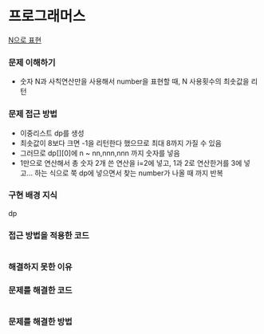 # 프로그래머스
[N으로 표현](https://programmers.co.kr/learn/courses/30/lessons/42895)


### 문제 이해하기
- 숫자 N과 사칙연산만을 사용해서 number을 표현할 때, N 사용횟수의 최솟값을 리턴

### 문제 접근 방법
- 이중리스트 dp를 생성
- 최솟값이 8보다 크면 -1을 리턴한다 했으므로 최대 8까지 가질 수 있음
- 그러므로 dp[][0]에 n ~ nn,nnn,nnn 까지 숫자를 넣음
- 1만으로 연산해서 총 숫자 2개 쓴 연산을 i=2에 넣고, 1과 2로 연산한거를 3에 넣고... 하는 식으로 쭉 dp에 넣으면서 찾는 number가 나올 때 까지 반복

### 구현 배경 지식
dp

### 접근 방법을 적용한 코드
```python


```
### 해결하지 못한 이유


### 문제를 해결한 코드
```

```

### 문제를 해결한 방법
